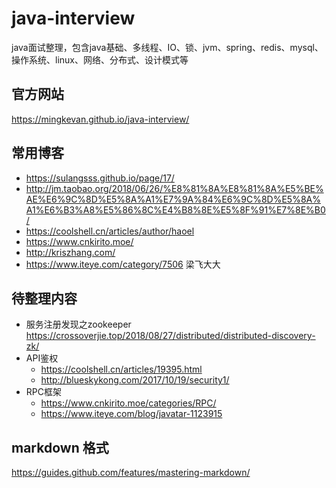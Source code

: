 # java-interview
java面试整理，包含java基础、多线程、IO、锁、jvm、spring、redis、mysql、操作系统、linux、网络、分布式、设计模式等

## 官方网站
https://mingkevan.github.io/java-interview/

## 常用博客

* https://sulangsss.github.io/page/17/
* http://jm.taobao.org/2018/06/26/%E8%81%8A%E8%81%8A%E5%BE%AE%E6%9C%8D%E5%8A%A1%E7%9A%84%E6%9C%8D%E5%8A%A1%E6%B3%A8%E5%86%8C%E4%B8%8E%E5%8F%91%E7%8E%B0/
* https://coolshell.cn/articles/author/haoel
* https://www.cnkirito.moe/
* http://kriszhang.com/
* https://www.iteye.com/category/7506 梁飞大大
## 待整理内容

* 服务注册发现之zookeeper https://crossoverjie.top/2018/08/27/distributed/distributed-discovery-zk/
* API鉴权
    * https://coolshell.cn/articles/19395.html
    * http://blueskykong.com/2017/10/19/security1/
* RPC框架
    * https://www.cnkirito.moe/categories/RPC/
    * https://www.iteye.com/blog/javatar-1123915
    
## markdown 格式
https://guides.github.com/features/mastering-markdown/
